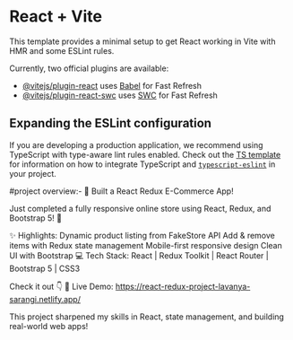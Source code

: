 # React + Vite

This template provides a minimal setup to get React working in Vite with HMR and some ESLint rules.

Currently, two official plugins are available:

- [@vitejs/plugin-react](https://github.com/vitejs/vite-plugin-react/blob/main/packages/plugin-react) uses [Babel](https://babeljs.io/) for Fast Refresh
- [@vitejs/plugin-react-swc](https://github.com/vitejs/vite-plugin-react/blob/main/packages/plugin-react-swc) uses [SWC](https://swc.rs/) for Fast Refresh

## Expanding the ESLint configuration

If you are developing a production application, we recommend using TypeScript with type-aware lint rules enabled. Check out the [TS template](https://github.com/vitejs/vite/tree/main/packages/create-vite/template-react-ts) for information on how to integrate TypeScript and [`typescript-eslint`](https://typescript-eslint.io) in your project.

#project overview:-
🚀 Built a React Redux E-Commerce App!

Just completed a fully responsive online store using React, Redux, and Bootstrap 5! 🛒

✨ Highlights:
Dynamic product listing from FakeStore API
Add & remove items with Redux state management
Mobile-first responsive design
Clean UI with Bootstrap
💻 Tech Stack: React | Redux Toolkit | React Router | Bootstrap 5 | CSS3

Check it out 👇
🔗 Live Demo: https://react-redux-project-lavanya-sarangi.netlify.app/

This project sharpened my skills in React, state management, and building real-world web apps!
